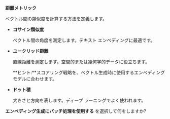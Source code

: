**距離メトリック**

ベクトル間の類似度を計算する方法を定義します。

-   **コサイン類似度**

    ベクトル間の角度を測定します。テキスト エンベディングに最適です。


-   **ユークリッド距離**

    直線距離を測定します。空間的または幾何学的データに役立ちます。

    **ヒント:**スコアリング戦略を、ベクトル生成時に使用するエンベディング モデルに合わせます。


-   **ドット積**

    大きさと方向を表します。ディープ ラーニングでよく使われます。


**エンベディング生成にバッチ処理を使用する** を選択して何をしますか?

